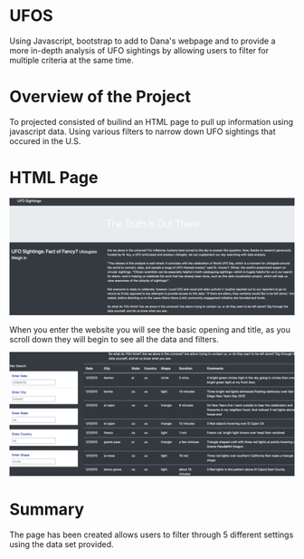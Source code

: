 # UFOS
Using Javascript, bootstrap to add to Dana's webpage and to provide a more in-depth analysis of UFO sightings by allowing users to filter for multiple criteria at the same time. 

# Overview of the Project

To projected consisted of builind an HTML page to pull up information using javascript data. Using various filters to narrow down UFO sightings that occured in the U.S. 

# HTML Page
![](HTML_results.png)

When you enter the website you will see the basic opening and title, as you scroll down they will begin to see all the data and filters. 

![](HTML_search.png)

# Summary

The page has been created allows users to filter through 5 different settings using the data set provided. 
